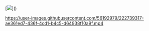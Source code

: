 [![](https://visitor-badge.glitch.me/badge?page_id=ashisharya65.visitor-badge")]()

https://user-images.githubusercontent.com/56192979/222739317-ae361ed7-436f-4cd1-b4c5-d64938f10a9f.mp4

